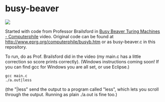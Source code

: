 busy-beaver
===========

<a href="https://www.youtube.com/watch?v=CE8UhcyJS0I"><img src="https://i.ytimg.com/vi/CE8UhcyJS0I/mqdefault.jpg"></img></a>

Started with code from Professor Brailsford in <a href="https://www.youtube.com/watch?v=CE8UhcyJS0I">Busy Beaver Turing Machines - Computerphile</a> video. Original code can be found at http://www.eprg.org/computerphile/busyb.htm or as busy-beaver.c in this repository.

To run, do as Prof. Brailsford did in the video (my main.c has a little correction so score prints correctly). (Windows instructions coming soon! If you can find gcc for Windows you are all set, or use Eclipse.)

    gcc main.c
    ./a.out|less

(the "|less" send the output to a program called "less", which lets you scroll through the output. Running as plain ./a.out is fine too.)
